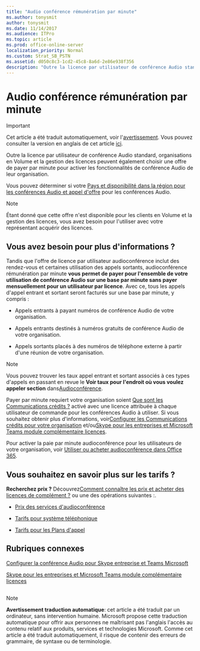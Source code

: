 ```yaml
---
title: "Audio conférence rémunération par minute"
ms.author: tonysmit
author: tonysmit
ms.date: 11/14/2017
ms.audience: ITPro
ms.topic: article
ms.prod: office-online-server
localization_priority: Normal
ms.custom: Strat_SB_PSTN
ms.assetid: d050c8c3-1cd2-45c8-8a6d-2e86e938f356
description: "Outre la licence par utilisateur de conférence Audio standard, organisations en Volume et la gestion des licences peuvent également choisir une offre de payer par minute pour activer les fonctionnalités de conférence Audio de leur organisation."
---
```


# Audio conférence rémunération par minute

> [!IMPORTANT]
> Cet article a été traduit automatiquement, voir l'[avertissement](d050c8c3-1cd2-45c8-8a6d-2e86e938f356.md#MT_Footer). Vous pouvez consulter la version en anglais de cet article [ici](https://support.office.com/en-us/article/d050c8c3-1cd2-45c8-8a6d-2e86e938f356). 
  
Outre la licence par utilisateur de conférence Audio standard, organisations en Volume et la gestion des licences peuvent également choisir une offre de payer par minute pour activer les fonctionnalités de conférence Audio de leur organisation.
  
Vous pouvez déterminer si votre [Pays et disponibilité dans la région pour les conférences Audio et appel d'offre](../countries-and-region-availability-for-audio-conferencing-and-calling-plans/countries-and-region-availability-for-audio-conferencing-and-calling-plans.md) pour les conférences Audio.
  
> [!NOTE]
> Étant donné que cette offre n'est disponible pour les clients en Volume et la gestion des licences, vous avez besoin pour l'utiliser avec votre représentant acquérir des licences. 
  
## Vous avez besoin pour plus d'informations ?

Tandis que l'offre de licence par utilisateur audioconférence inclut des rendez-vous et certaines utilisation des appels sortants, audioconférence rémunération par minute **vous permet de payer pour l'ensemble de votre utilisation de conférence Audio sur une base par minute sans payer mensuellement pour un utilisateur par licence**. Avec ce, tous les appels d'appel entrant et sortant seront facturés sur une base par minute, y compris :
  
- Appels entrants à payant numéros de conférence Audio de votre organisation.
    
- Appels entrants destinés à numéros gratuits de conférence Audio de votre organisation.
    
- Appels sortants placés à des numéros de téléphone externe à partir d'une réunion de votre organisation.
    
> [!NOTE]
> Vous pouvez trouver les taux appel entrant et sortant associés à ces types d'appels en passant en revue le **Voir taux pour l'endroit où vous voulez appeler section** dans[Audioconférence](https://products.office.com/en-us/skype-for-business/pstn-conferencing). 
  
Payer par minute requiert votre organisation soient [Que sont les Communications crédits ?](what-are-communications-credits.md) activé avec une licence attribuée à chaque utilisateur de commande pour les conférences Audio à utiliser. Si vous souhaitez obtenir plus d'informations, voir[Configurer les Communications crédits pour votre organisation](set-up-communications-credits-for-your-organization.md) et/ou[Skype pour les entreprises et Microsoft Teams module complémentaire licences](skype-for-business-and-microsoft-teams-add-on-licensing.md).
  
Pour activer la paie par minute audioconférence pour les utilisateurs de votre organisation, voir [Utiliser ou acheter audioconférence dans Office 365](../audio-conferencing-in-office-365/try-or-purchase-audio-conferencing-in-office-365.md).
  
## Vous souhaitez en savoir plus sur les tarifs ?

 **Recherchez prix ?** Découvrez[Comment connaître les prix et acheter des licences de complément ?](skype-for-business-and-microsoft-teams-add-on-licensing.md#bkmk_how) ou une des opérations suivantes :.
  
- [Prix des services d'audioconférence](https://products.office.com/en-us/skype-for-business/audio-conferencing#Requirements)
    
- [Tarifs pour système téléphonique](https://products.office.com/en-us/skype-for-business/phone-system#Requirements)
    
- [Tarifs pour les Plans d'appel](https://products.office.com/en-us/skype-for-business/pstn-calling-plans#requirements)
    
## Rubriques connexes

[Configurer la conférence Audio pour Skype entreprise et Teams Microsoft](../audio-conferencing-in-office-365/set-up-audio-conferencing-for-skype-for-business-and-microsoft-teams.md)
  
[Skype pour les entreprises et Microsoft Teams module complémentaire licences](skype-for-business-and-microsoft-teams-add-on-licensing.md)
  
## 
<a name="MT_Footer"> </a>

> [!NOTE]
> **Avertissement traduction automatique**: cet article a été traduit par un ordinateur, sans intervention humaine. Microsoft propose cette traduction automatique pour offrir aux personnes ne maîtrisant pas l'anglais l'accès au contenu relatif aux produits, services et technologies Microsoft. Comme cet article a été traduit automatiquement, il risque de contenir des erreurs de grammaire, de syntaxe ou de terminologie.
  

